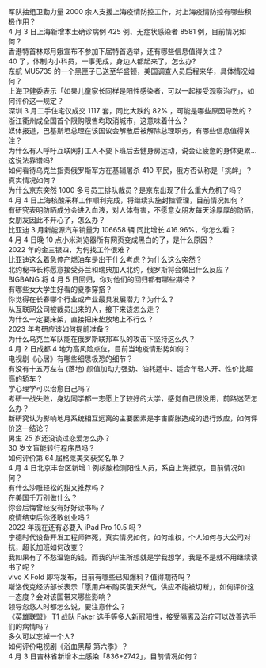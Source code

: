 军队抽组卫勤力量 2000 余人支援上海疫情防控工作，对上海疫情防控有哪些积极作用？  
4 月 3 日上海新增本土确诊病例 425 例、无症状感染者 8581 例，目前情况如何？  
香港特首林郑月娥宣布不参加下届特首选举，还有哪些信息值得关注？  
40 了，体制内小科员，一事无成，身边人都起来了，怎么办?  
东航 MU5735 的一个黑匣子已送至华盛顿，美国调查人员启程来华，具体情况如何？  
上海卫健委表示「如果儿童家长同样是阳性感染者，可以一起接受观察治疗」，如何评价这一规定？  
深圳 3 月二手住宅仅成交 1117 套，同比大跌约 82% ，可能是哪些原因导致的？  
浙江衢州成全国首个限购限售均取消城市，这意味着什么？  
媒体报道，巴基斯坦总理在该国议会解散后被解除总理职务，有哪些信息值得关注？  
为什么有人呼吁互联网打工人不要下班后去健身房运动，说会让疲惫的身体更累…这说法靠谱吗?  
如何看待乌克兰指责俄罗斯军方在基辅屠杀 410 平民，俄方否认称是「挑衅」？真实情况如何？  
为什么京东突然 1000 多号员工排队裁员？是京东出现了什么重大危机了吗？  
4 月 4 日上海核酸采样工作顺利完成，将继续实施封控管理，目前情况如何？  
有研究表明防晒成分会进入血液，对人体有害，不愿意女朋友每天涂厚厚的防晒，女朋友因此不开心了，怎么办？  
比亚迪 3 月新能源汽车销量为 106658 辆 同比增长 416.96%，你怎么看？  
4 月 4 日晚 10 点小米浏览器所有网页变成黑白的了，是什么原因？  
2022 年的金三银四，为何找工作很难？  
比亚迪这么着急停产燃油车是出于什么考虑？为什么这么突然？  
北约秘书长称愿意接受芬兰和瑞典加入北约，俄罗斯将会做出什么反应？  
BIGBANG 将 4 月 5 日回归，你对他们的回归都有哪些期待？  
有哪些女大学生好看的夏季穿搭？  
你觉得在长春哪个行业或产业最具发展潜力？为什么？  
从互联网公司被裁员出来的人，接下来该怎么走？  
为什么一定要床架，直接把床垫放地上不行么？  
2023 年考研应该如何提前准备？  
为什么乌克兰军队能在俄罗斯联邦军队的攻击下坚持这么久？  
4 月 2 日成都 4 地为高风险点位，目前当地疫情形势如何？  
电视剧《心居》有哪些细思极恐的细节？  
有没有十五万左右 (落地) 颜值加动力强劲、油耗适中、适合年轻人开、性价比超高的轿车？  
学心理学可以治愈自己吗？  
考研一战失败，身边同学都一志愿上了较好的大学，感觉自己很没用，前路迷茫怎么办？  
新研究认为影响地月系统相互远离的主要因素是宇宙膨胀造成的退行效应，如何评价这一结论？  
男生 25 岁还没谈过恋爱怎么办？  
30 岁文盲能转行程序员吗？  
如何评价第 64 届格莱美奖获奖名单？  
4 月 4 日北京丰台区新增 1 例核酸检测阳性人员，系自上海抵京，目前情况如何？  
有什么沙雕轻松的甜文推荐吗？  
在美国千万别做什么？  
你会后悔曾经没有好好读书吗？  
疫情结束后你还敢创业吗？  
2022 年现在还有必要入 iPad Pro 10.5 吗？  
宁德时代设备开发工程师猝死，真实情况如何，如何维权，个人如何与大公司对抗，超长加班如何改变？  
我如果有了不愁温饱的钱，而我的毕生所想就是学我想学，我是不是就不用继续读书了呢？  
vivo X Fold 即将发布，目前有哪些已知爆料？值得期待吗？  
斯洛伐克经济部长表示「愿用卢布购买俄天然气，供应不能被切断」，如何评价这一态度？会对该国带来哪些影响？  
领导忽悠人时都怎么说，要注意什么？  
《英雄联盟》 T1 战队 Faker 选手等多人新冠阳性，接受隔离及治疗可以改善选手们的病情吗？  
多久可以忘掉一个人?  
如何评价电视剧《浴血黑帮 第六季》？  
4 月 3 日吉林省新增本土感染「836+2742」，目前情况如何？  
